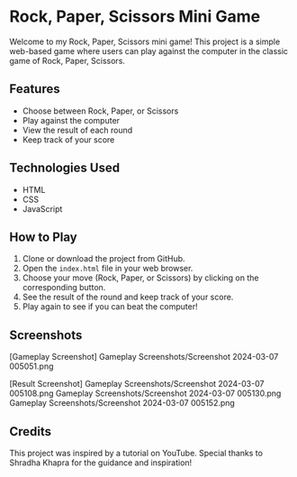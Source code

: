 # Rock, Paper, Scissors Mini Game

Welcome to my Rock, Paper, Scissors mini game! This project is a simple web-based game where users can play against the computer in the classic game of Rock, Paper, Scissors.

## Features

- Choose between Rock, Paper, or Scissors
- Play against the computer
- View the result of each round
- Keep track of your score

## Technologies Used

- HTML
- CSS
- JavaScript

## How to Play

1. Clone or download the project from GitHub.
2. Open the `index.html` file in your web browser.
3. Choose your move (Rock, Paper, or Scissors) by clicking on the corresponding button.
4. See the result of the round and keep track of your score.
5. Play again to see if you can beat the computer!

## Screenshots

[Gameplay Screenshot]
Gameplay Screenshots/Screenshot 2024-03-07 005051.png

[Result Screenshot]
Gameplay Screenshots/Screenshot 2024-03-07 005108.png
Gameplay Screenshots/Screenshot 2024-03-07 005130.png
Gameplay Screenshots/Screenshot 2024-03-07 005152.png


## Credits

This project was inspired by a tutorial on YouTube. Special thanks to Shradha Khapra for the guidance and inspiration!
